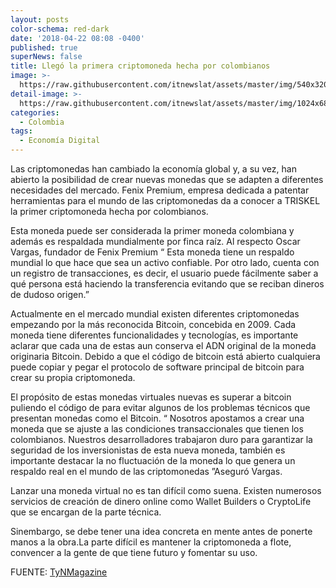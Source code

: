 ```yaml
---
layout: posts
color-schema: red-dark
date: '2018-04-22 08:08 -0400'
published: true
superNews: false
title: Llegó la primera criptomoneda hecha por colombianos
image: >-
  https://raw.githubusercontent.com/itnewslat/assets/master/img/540x320/Criptomonedas-p.jpg
detail-image: >-
  https://raw.githubusercontent.com/itnewslat/assets/master/img/1024x680/Criptomonedas-g.jpg
categories:
  - Colombia
tags:
  - Economía Digital
---
```

Las criptomonedas han cambiado la economía global y, a su vez, han abierto la posibilidad de crear nuevas monedas que se adapten a diferentes necesidades del mercado. Fenix Premium, empresa dedicada a patentar herramientas para el mundo de las criptomonedas da a conocer a TRISKEL la primer criptomoneda hecha por colombianos. 

Esta moneda puede ser considerada la primer moneda colombiana y además es respaldada mundialmente por finca raíz.
Al respecto Oscar Vargas, fundador de Fenix Premium “ Esta moneda tiene un respaldo mundial lo que hace que sea un activo confiable. Por otro lado, cuenta con  un registro de transacciones, es decir, el usuario puede fácilmente saber a qué persona está haciendo la transferencia evitando que se reciban dineros de dudoso origen.”

Actualmente en el mercado mundial existen diferentes criptomonedas empezando por la más reconocida Bitcoin, concebida en 2009. Cada moneda tiene diferentes funcionalidades y tecnologías, es importante aclarar que cada una de estas aun conserva el ADN original de la moneda originaria Bitcoin. Debido a que el código de bitcoin está abierto cualquiera puede  copiar y pegar el protocolo de software principal de bitcoin para crear su propia criptomoneda.

El propósito de estas monedas virtuales nuevas es superar a bitcoin puliendo el código de para evitar algunos de los problemas técnicos que presentan monedas como el Bitcoin. “ Nosotros apostamos a crear una moneda que se ajuste a las condiciones transaccionales que tienen los colombianos. Nuestros desarrolladores trabajaron duro para garantizar la seguridad de los inversionistas de esta nueva moneda, también es importante destacar la no  fluctuación de la moneda lo que genera un respaldo real en el mundo de las criptomonedas ”Aseguró Vargas.

Lanzar una moneda virtual no es tan difícil como suena. Existen numerosos servicios de creación de dinero online como Wallet Builders o CryptoLife que se encargan de la parte técnica.

Sinembargo, se debe tener una idea concreta en mente antes de ponerte manos a la obra.La parte difícil es mantener la criptomoneda a flote, convencer a la gente de que tiene futuro y fomentar su uso.

FUENTE: [TyNMagazine](http://www.tynmagazine.com/llego-la-primera-criptomoneda-hecha-por-colombianos/)